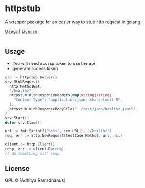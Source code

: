 # httpstub
A wrapper package for an easier way to stub http request in golang

<p>
  <a href="#Usage">Usage |</a>
  <a href="#licenses">License</a>
  <br><br>
</p>

Usage
-----
* You will need access token to use the api
* generate access token
```go
srv := httpstub.Server{}
srv.StubRequest(
  http.MethodGet,
  "/healthz",
  httpstub.WithResponseHeaders(map[string]string{
    "Content-Type": "application/json; charset=utf-8",
  }),
  httpstub.WithResponseBodyFile("../test/json/healthz.json"),
)
srv.Start()
defer srv.Close()

url := fmt.Sprintf("%s%s", srv.URL(), "/healthz")
req, err := http.NewRequest(testCase.Method, url, nil)

client := http.Client{}
resp, err := client.Do(req)
// do something with resp
```

License
----

GPL © [Adhitya Ramadhanus]

